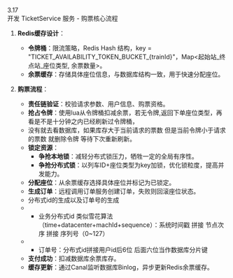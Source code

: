 3.17  
开发 TicketService 服务 - 购票核心流程

1. **Redis缓存设计**：
    - **令牌桶**：限流策略，Redis Hash 结构，key = "TICKET_AVAILABILITY_TOKEN_BUCKET_{trainId}"，Map<起始站_终点站_座位类型, 余票数量>。
    - **余票缓存**：存储具体座位信息，与数据库结构一致，用于快速分配座位。

2. **购票流程**：
    - **责任链验证**：校验请求参数、用户信息、购票资格。
    - **抢占令牌**：使用lua从令牌桶扣减余票，若无令牌,返回下单座位类型，再看是不是十分钟之内已经刷新过令牌桶，  
    - 没有就去看数据库，如果库存大于当前请求的票数 但是当前令牌小于请求的票数  就删除令牌 等待下次重新刷新。
    - **锁定资源**：
        - **争抢本地锁**：减轻分布式锁压力，牺牲一定的全局有序性。
        - **争抢分布式锁**：以列车ID+座位类型为key加锁，优化锁粒度，提高并发能力。
    - **分配座位**：从余票缓存选择具体座位并标记为已锁定。
    - **生成订单**：远程调用订单服务创建订单，失败则回滚座位状态。
    - 分布式id的生成以及订单号的生成 
    - - 业务分布式id 类似雪花算法（time+datacenter+machId+sequence）：系统时间戳 拼接 节点次序 拼接  序列号（0~127）
    - - 订单号：分布式id拼接用户id后6位  后面六位当作数据库分片键
    - **支付成功**：扣减数据库余票库存。
    - **缓存更新**：通过Canal监听数据库Binlog，异步更新Redis余票缓存。
    

